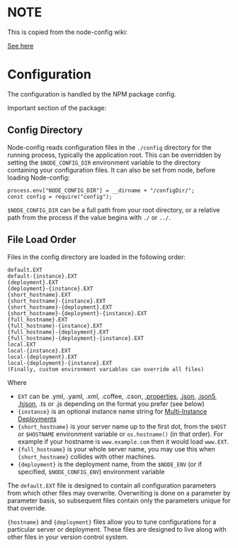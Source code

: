 # NOTE
This is copied from the node-config wiki:

[See here](https://github.com/lorenwest/node-config/wiki/Configuration-Files)


# Configuration

The configuration is handled by the NPM package config.

Important section of the package:

## Config Directory

Node-config reads configuration files in the ```./config``` directory for the running process, typically the application root.  This can be overridden by setting the ```$NODE_CONFIG_DIR``` environment variable to the directory containing your configuration files. It can also be set from node, before loading Node-config:
```
process.env["NODE_CONFIG_DIR"] = __dirname + "/configDir/";
const config = require("config");
```

```$NODE_CONFIG_DIR``` can be a full path from your root directory, or a relative path from the process if the value begins with ```./``` or ```../```.

## File Load Order

Files in the config directory are loaded in the following order:

    default.EXT
    default-{instance}.EXT
    {deployment}.EXT
    {deployment}-{instance}.EXT
    {short_hostname}.EXT
    {short_hostname}-{instance}.EXT
    {short_hostname}-{deployment}.EXT
    {short_hostname}-{deployment}-{instance}.EXT
    {full_hostname}.EXT
    {full_hostname}-{instance}.EXT
    {full_hostname}-{deployment}.EXT
    {full_hostname}-{deployment}-{instance}.EXT
    local.EXT
    local-{instance}.EXT
    local-{deployment}.EXT
    local-{deployment}-{instance}.EXT
    (Finally, custom environment variables can override all files)

Where 

* ```EXT``` can be .yml, .yaml, .xml, .coffee, .cson, [.properties](https://github.com/gagle/node-properties), [.json](http://json.org/), [.json5](http://json5.org/), [.hjson](http://laktak.github.io/hjson/), .ts or .js depending on the format you prefer (see below)
* ```{instance}``` is an optional instance name string for [Multi-Instance Deployments](#multi-instance-deployments)
* ```{short_hostname}``` is your server name up to the first dot, from the ```$HOST``` or ```$HOSTNAME``` environment variable or ```os.hostname()``` (in that order). For example if your hostname is ```www.example.com``` then it would load ```www.EXT```.
* ```{full_hostname}``` is your whole server name, you may use this when ```{short_hostname}``` collides with other machines.
* ```{deployment}``` is the deployment name, from the ```$NODE_ENV``` (or if specified, ```$NODE_CONFIG_ENV```) environment variable

The ```default.EXT``` file is designed to contain all configuration parameters from which other files may overwrite.  Overwriting is done on a parameter by parameter basis, so subsequent files contain only the parameters unique for that override.

```{hostname}``` and ```{deployment}``` files allow you to tune configurations for a particular server or deployment.  These files are designed to live along with other files in your version control system.
